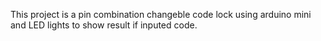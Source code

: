 This project is a pin combination changeble code lock using arduino mini and LED lights to show result if inputed code. 

